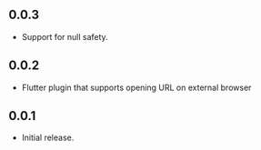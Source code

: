 ## 0.0.3

* Support for null safety.

## 0.0.2

* Flutter plugin that supports opening URL on external browser

## 0.0.1

* Initial release.
